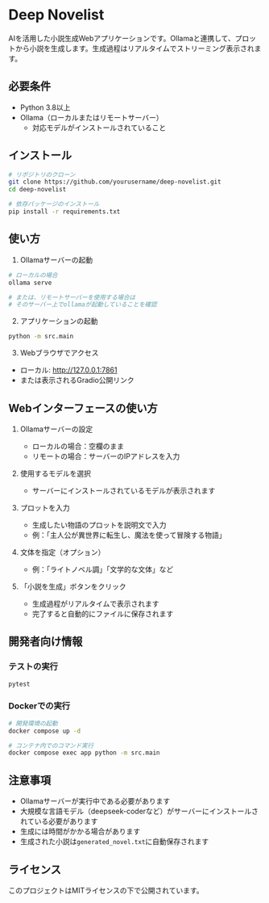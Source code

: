 # Deep Novelist

AIを活用した小説生成Webアプリケーションです。Ollamaと連携して、プロットから小説を生成します。生成過程はリアルタイムでストリーミング表示されます。

## 必要条件

- Python 3.8以上
- Ollama（ローカルまたはリモートサーバー）
  - 対応モデルがインストールされていること

## インストール

```bash
# リポジトリのクローン
git clone https://github.com/yourusername/deep-novelist.git
cd deep-novelist

# 依存パッケージのインストール
pip install -r requirements.txt
```

## 使い方

1. Ollamaサーバーの起動
```bash
# ローカルの場合
ollama serve

# または、リモートサーバーを使用する場合は
# そのサーバー上でollamaが起動していることを確認
```

2. アプリケーションの起動
```bash
python -m src.main
```

3. Webブラウザでアクセス
- ローカル: http://127.0.0.1:7861
- または表示されるGradio公開リンク

## Webインターフェースの使い方

1. Ollamaサーバーの設定
   - ローカルの場合：空欄のまま
   - リモートの場合：サーバーのIPアドレスを入力

2. 使用するモデルを選択
   - サーバーにインストールされているモデルが表示されます

3. プロットを入力
   - 生成したい物語のプロットを説明文で入力
   - 例：「主人公が異世界に転生し、魔法を使って冒険する物語」

4. 文体を指定（オプション）
   - 例：「ライトノベル調」「文学的な文体」など

5. 「小説を生成」ボタンをクリック
   - 生成過程がリアルタイムで表示されます
   - 完了すると自動的にファイルに保存されます

## 開発者向け情報

### テストの実行

```bash
pytest
```

### Dockerでの実行

```bash
# 開発環境の起動
docker compose up -d

# コンテナ内でのコマンド実行
docker compose exec app python -m src.main
```

## 注意事項

- Ollamaサーバーが実行中である必要があります
- 大規模な言語モデル（deepseek-coderなど）がサーバーにインストールされている必要があります
- 生成には時間がかかる場合があります
- 生成された小説は`generated_novel.txt`に自動保存されます

## ライセンス

このプロジェクトはMITライセンスの下で公開されています。
